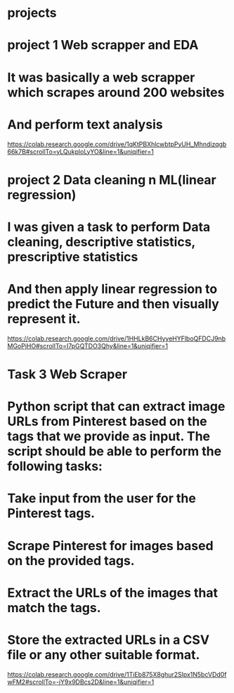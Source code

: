# projects 

# project 1 Web scrapper and  EDA

# It was basically a web scrapper which scrapes around 200 websites
# And perform text analysis 

https://colab.research.google.com/drive/1qKtPBXhlcwbtpPyUH_Mhndizqgb66k7B#scrollTo=yLQukploLyYO&line=1&uniqifier=1





# project 2 Data cleaning n ML(linear regression)

# I was given a task to perform Data cleaning, descriptive statistics, prescriptive statistics
# And then apply linear regression to predict the Future and then visually represent it.

https://colab.research.google.com/drive/1HHLkB6CHyyeHYFlboQFDCJ9nbMGoPjHO#scrollTo=I7pGQTDO3Qhy&line=1&uniqifier=1


# Task 3 Web Scraper

# Python script that can extract image URLs from Pinterest based on the tags that we provide as input. The script should be able to perform the following tasks:
# Take input from the user for the Pinterest tags.
# Scrape Pinterest for images based on the provided tags.
# Extract the URLs of the images that match the tags.
# Store the extracted URLs in a CSV file or any other suitable format.

https://colab.research.google.com/drive/1TiEb875X8ghur2Slpx1N5bcVDd0fwFM2#scrollTo=-jY9x9DBcs2D&line=1&uniqifier=1


